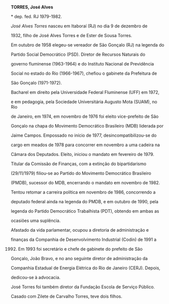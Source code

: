 **TORRES, José Alves**



\* dep. fed. RJ 1979-1982.



*José Alves Torres* nasceu em Itaboraí (RJ) no dia 9 de dezembro de

1932, filho de José Alves Torres e de Ester de Sousa Torres.



Em outubro de 1958 elegeu-se vereador de São Gonçalo (RJ) na legenda do

Partido Social Democrático (PSD). Diretor de Recursos Naturais do

governo fluminense (1963-1964) e do Instituto Nacional de Previdência

Social no estado do Rio (1966-1967), chefiou o gabinete da Prefeitura de

São Gonçalo (1971-1972).



Bacharel em direito pela Universidade Federal Fluminense (UFF) em 1972,

e em pedagogia, pela Sociedade Universitária Augusto Mota (SUAM), no Rio

de Janeiro, em 1974, em novembro de 1976 foi eleito vice-prefeito de São

Gonçalo na chapa do Movimento Democrático Brasileiro (MDB) liderada por

Jaime Campos. Empossado no início de 1977, desincompatibilizou-se do

cargo em meados de 1978 para concorrer em novembro a uma cadeira na

Câmara dos Deputados. Eleito, iniciou o mandato em fevereiro de 1979.



Titular da Comissão de Finanças, com a extinção do bipartidarismo

(29/11/1979) filiou-se ao Partido do Movimento Democrático Brasileiro

(PMDB), sucessor do MDB, encerrando o mandato em novembro de 1982.



Tentou retomar a carreira política em novembro de 1986, concorrendo a

deputado federal ainda na legenda do PMDB, e em outubro de 1990, pela

legenda do Partido Democrático Trabalhista (PDT), obtendo em ambas as

ocasiões uma suplência.



Afastado da vida parlamentar, ocupou a diretoria de administração e

finanças da Companhia de Desenvolvimento Industrial (Codin) de 1991 a

1992. Em 1993 foi secretário e chefe de gabinete do prefeito de São

Gonçalo, João Bravo, e no ano seguinte diretor de administração da

Companhia Estadual de Energia Elétrica do Rio de Janeiro (CERJ). Depois,

dedicou-se à advocacia.



José Torres foi também diretor da Fundação Escola de Serviço Público.



Casado com Zilete de Carvalho Torres, teve dois filhos.



